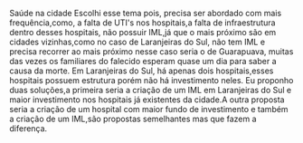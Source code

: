 Saúde na cidade
Escolhi esse tema pois, precisa ser abordado com mais frequência,como, a falta de UTI's nos hospitais,a falta de infraestrutura dentro desses hospitais, não possuir IML,já que o mais próximo são em cidades vizinhas,como no caso de Laranjeiras do Sul, não tem  IML e precisa recorrer ao mais próximo nesse caso  seria o de Guarapuava, muitas das vezes os familiares do falecido esperam quase um dia para saber a causa da morte. Em Laranjeiras do Sul, há apenas dois hospitais,esses hospitais possuem estrutura porém não há investimento neles.
 Eu proponho duas soluções,a primeira seria a criação de um IML em Laranjeiras do Sul e maior investimento nos hospitais já existentes da cidade.A outra proposta seria a criação de um hospital com maior fundo de investimento e também a criação de um IML,são propostas semelhantes mas que fazem a diferença.
